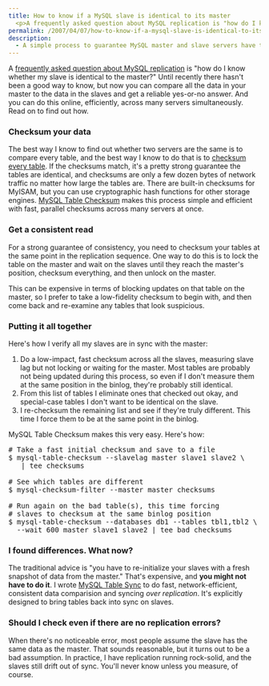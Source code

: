 ```yaml
---
title: How to know if a MySQL slave is identical to its master
  <p>A frequently asked question about MySQL replication is "how do I know whether my slave is identical to the master?"  Until recently there hasn't been a good way to know, but now you can compare all the data in your master to the data in the slaves and get a reliable yes-or-no answer.  And you can do this online, efficiently, across many servers simultaneously.  Read on to find out how.</p>
permalink: /2007/04/07/how-to-know-if-a-mysql-slave-is-identical-to-its-master/
description:
  - A simple process to guarantee MySQL master and slave servers have the same data.
---
```

A [frequently asked question about MySQL replication][1] is "how do I know whether my slave is identical to the master?" Until recently there hasn't been a good way to know, but now you can compare all the data in your master to the data in the slaves and get a reliable yes-or-no answer. And you can do this online, efficiently, across many servers simultaneously. Read on to find out how.

### Checksum your data

The best way I know to find out whether two servers are the same is to compare every table, and the best way I know to do that is to [checksum every table][2]. If the checksums match, it's a pretty strong guarantee the tables are identical, and checksums are only a few dozen bytes of network traffic no matter how large the tables are. There are built-in checksums for MyISAM, but you can use cryptographic hash functions for other storage engines. [MySQL Table Checksum][3] makes this process simple and efficient with fast, parallel checksums across many servers at once.

### Get a consistent read

For a strong guarantee of consistency, you need to checksum your tables at the same point in the replication sequence. One way to do this is to lock the table on the master and wait on the slaves until they reach the master's position, checksum everything, and then unlock on the master.

This can be expensive in terms of blocking updates on that table on the master, so I prefer to take a low-fidelity checksum to begin with, and then come back and re-examine any tables that look suspicious.

### Putting it all together

Here's how I verify all my slaves are in sync with the master:

1.  Do a low-impact, fast checksum across all the slaves, measuring slave lag but not locking or waiting for the master. Most tables are probably not being updated during this process, so even if I don't measure them at the same position in the binlog, they're probably still identical.
2.  From this list of tables I eliminate ones that checked out okay, and special-case tables I don't want to be identical on the slave.
3.  I re-checksum the remaining list and see if they're truly different. This time I force them to be at the same point in the binlog.

MySQL Table Checksum makes this very easy. Here's how:

<pre># Take a fast initial checksum and save to a file
$ mysql-table-checksum --slavelag master slave1 slave2 \
   | tee checksums

# See which tables are different
$ mysql-checksum-filter --master master checksums

# Run again on the bad table(s), this time forcing
# slaves to checksum at the same binlog position
$ mysql-table-checksum --databases db1 --tables tbl1,tbl2 \
  --wait 600 master slave1 slave2 | tee bad_checksums</pre>

### I found differences. What now?

The traditional advice is "you have to re-initialize your slaves with a fresh snapshot of data from the master." That's expensive, and **you might not have to do it**. I wrote [MySQL Table Sync][3] to do fast, network-efficient, consistent data comparision and syncing *over replication*. It's explicitly designed to bring tables back into sync on slaves.

### Should I check even if there are no replication errors?

When there's no noticeable error, most people assume the slave has the same data as the master. That sounds reasonable, but it turns out to be a bad assumption. In practice, I have replication running rock-solid, and the slaves still drift out of sync. You'll never know unless you measure, of course.

 [1]: http://onlinesolutionsmysql.blogspot.com/2007/03/questions-and-answers-during-first.html
 [2]: /blog/2007/01/25/how-to-calculate-table-checksums-in-mysql/
 [3]: http://code.google.com/p/maatkit
